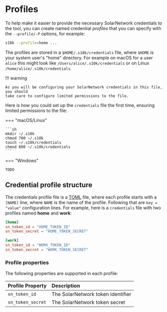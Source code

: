# Profiles

To help make it easier to provide the necessary SolarNetwork credentials to the tool, you can create
named credential  _profiles_ that you can specify with the `--profile/-P` options, for example:

```sh
s10k --profile=home ...
```

The profiles are stored in a `$HOME/.s10k/credentials` file, where `$HOME` is your system user's
"home" directory. For example on macOS for a user `alice` this might look like
`/Users/alice/.s10k/credentials` or on Linux `/home/alice/.s10k/credentials`.

!!! warning

	As you will be configuring your SolarNetwork credentials in this file, you should
	take care to configure limited permissions to the file.

Here is how you could set up the `credentials` file the first time, ensuring limited
permissions to the file:

=== "macOS/Linux"

	```sh
	mkdir ~/.s10k
	chmod 700 ~/.s10k
	touch ~/.s10k/credentials
	chmod 600 ~/.s10k/credentials
	```

=== "Windows"

	TODO

## Credential profile structure

The credentials profile file is a [TOML](https://toml.io) file, where each profile starts with a `[NAME]` line, where `NAME` is the name of the profile. Following that are `key = "value"` configuration lines.
For example, here is a `credentials` file with two profiles named **home** and **work**:

```toml
[home]
sn_token_id = "HOME_TOKEN_ID"
sn_token_secret = "HOME_TOKEN_SECRET"

[work]
sn_token_id = "WORK_TOKEN_ID"
sn_token_secret = "WORK_TOKEN_SECRET"
```

### Profile properties

The following properties are supported in each profile:

| Profile Property | Description |
|:-----------------|:------------|
| `sn_token_id`     | The SolarNetwork token identifier |
| `sn_token_secret` | The SolarNetwork token secret |
